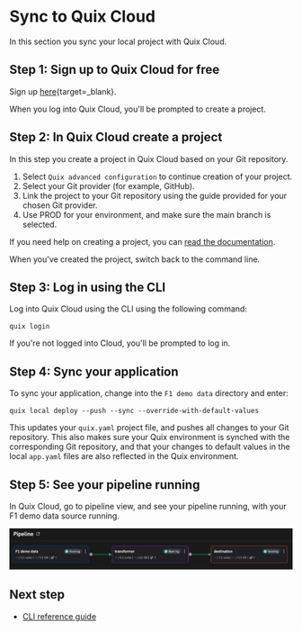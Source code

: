 # Sync to Quix Cloud

In this section you sync your local project with Quix Cloud.

## Step 1: Sign up to Quix Cloud for free

Sign up [here](https://portal.platform.quix.io/self-sign-up){target=_blank}.

When you log into Quix Cloud, you'll be prompted to create a project.

## Step 2: In Quix Cloud create a project

In this step you create a project in Quix Cloud based on your Git repository.

1. Select `Quix advanced configuration` to continue creation of your project.
2. Select your Git provider (for example, GitHub).
3. Link the project to your Git repository using the guide provided for your chosen Git provider.
4. Use PROD for your environment, and make sure the main branch is selected.

If you need help on creating a project, you can [read the documentation](../create/create-project.md).

When you've created the project, switch back to the command line.

## Step 3: Log in using the CLI

Log into Quix Cloud using the CLI using the following command:

```
quix login
```

If you're not logged into Cloud, you'll be prompted to log in.

## Step 4: Sync your application

To sync your application, change into the `F1 demo data` directory and enter:

```
quix local deploy --push --sync --override-with-default-values
```

This updates your `quix.yaml` project file, and pushes all changes to your Git repository. This also makes sure your Quix environment is synched with the corresponding Git repository, and that your changes to default values in the local `app.yaml` files are also reflected in the Quix environment.

## Step 5: See your pipeline running

In Quix Cloud, go to pipeline view, and see your pipeline running, with your F1 demo data source running.

![CLI pipeline](../images/cli-pipeline.png)

## Next step

* [CLI reference guide](../kb/cli.md)
